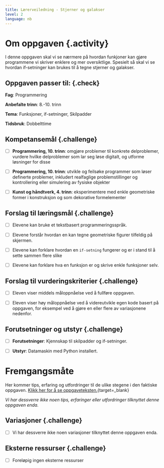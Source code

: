 ```yaml
---
title: Lærerveiledning - Stjerner og galakser
level: 2
language: nb
---
```



# Om oppgaven {.activity}

I denne oppgaven skal vi se nærmere på hvordan funkjoner kan gjøre programmene vi skriver enklere og mer oversiktlige. Spesielt så skal vi se hvordan if-setninger kan brukes til å tegne stjerner og galakser. 


## Oppgaven passer til: {.check}

 __Fag__: Programmering

 __Anbefalte trinn__: 8.-10. trinn 

 __Tema__: Funksjoner, if-setninger, Skilpadder

 __Tidsbruk__: Dobbelttime


## Kompetansemål {.challenge}

 - [ ] __Programmering, 10. trinn__: omgjøre problemer til konkrete delproblemer, vurdere hvilke delproblemer som lar seg løse digitalt, og utforme løsninger for disse

 - [ ] __Programmering, 10. trinn__: utvikle og feilsøke programmer som løser definerte problemer, inkludert realfaglige problemstillinger og kontrollering eller simulering av fysiske objekter

 - [ ] __Kunst og håndtverk, 4. trinn__: eksperimentere med enkle geometriske former i konstruksjon og som dekorative formelementer


## Forslag til læringsmål {.challenge}

- [ ] Elevene kan bruke et tekstbasert programmeringsspråk.

- [ ] Elevene forstår hvordan en kan tegne geometriske figurer tilfeldig på skjermen.

- [ ] Elevene kan forklare hvordan en `if-setning` fungerer og er i stand til å sette sammen flere slike

- [ ] Elevene kan forklare hva en funksjon er og skrive enkle funksjoner selv. 


## Forslag til vurderingskriterier {.challenge}

- [ ] Eleven viser middels måloppnåelse ved å fullføre oppgaven.

- [ ] Eleven viser høy måloppnåelse ved å videreutvikle egen kode basert på oppgaven, for eksempel ved å gjøre en eller flere av variasjonene nedenfor.
 

## Forutsetninger og utstyr {.challenge}

 - [ ]  __Forutsetninger__: Kjennskap til skilpadder og if-setninger.

 - [ ]  __Utstyr__: Datamaskin med Python installert.


# Fremgangsmåte

 Her kommer tips, erfaring og utfordringer til de ulike stegene i den faktiske oppgaven. [Klikk her for å se oppgaveteksten.](../stjerner_og_galakser/stjerner_og_galakser.html){target=_blank}

_Vi har dessverre ikke noen tips, erfaringer eller utfordringer tilknyttet denne oppgaven enda._


## Variasjoner {.challenge}

- [ ]  Vi har dessverre ikke noen variasjoner tilknyttet denne oppgaven enda.


## Eksterne ressurser {.challenge}

- [ ] Foreløpig ingen eksterne ressurser
